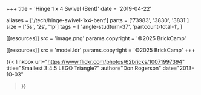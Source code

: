 +++
title = 'Hinge 1 x 4 Swivel (Bent)'
date  = '2019-04-22'

aliases = ['/tech/hinge-swivel-1x4-bent']
parts = ['73983', '3830', '3831']
size  = ['5s', '2s', '1p']
tags  = [
  'angle-studturn-37',
  'partcount-total-1',
]

[[resources]]
src              = 'image.png'
params.copyright = '©2025 BrickCamp'

[[resources]]
src              = 'model.ldr'
params.copyright = '©2025 BrickCamp'
+++

{{< linkbox
    url="https://www.flickr.com/photos/62bricks/10071997394"
    title="Smallest 3:4:5 LEGO Triangle?"
    author="Don Rogerson"
    date="2013-10-03"
>}}
